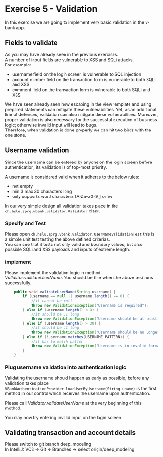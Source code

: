 # Exercise 5 - Validation

In this exercise we are going to implement very basic validation in the v-bank app. 

## Fields to validate
As you may have already seen in the previous exercises.  
A number of input fields are vulnerable to XSS and SQLi attacks.  
For example:
- username field on the login screen is vulnerable to SQL injection
- account number field on the transaction form is vulnerable to both SQLi and XSS
- comment field on the transaction form is vulnerable to both SQLi and XSS

We have seen already seen how escaping in the view template and using prepared statements can mitigate these vulnerabilities.
Yet, as an additional line of defences, validation can also mitigate these vulnerabilities. Moreover, proper validation is also
necessary for the successful execution of business logic; otherwise invalid input will lead to bugs.  
Therefore, when validation is done properly we can hit two birds with the one stone.

## Username validation
Since the username can be entered by anyone on the login screen before authentication, its validation is of top-most priority.

A username is considered valid when it adheres to the below rules:
  - not empty
  - min 3 max 30 characters long
  - only supports word characters [A-Za-z0-9_] or \\w

In our very simple design all validation takes place in the ``ch.hslu.sprg.vbank.validator.Validator`` class.

### Specify and Test
Please open ``ch.hslu.sprg.vbank.validator.UserNameValidationTest`` this is a simple unit test testing the above defined criterias.  
You can see that it tests not only valid and boundary values, but also possible SQLi and XSS payloads and inputs of extreme length. 
 
### Implement
Please implement the validation logic in method _Validator.validateUserName_.
You should be fine when the above test runs successfully.

```java
    public void validateUserName(String username) {
        if (username == null || username.length() == 0) {
            //it cannot be null
            throw new ValidationException("Username is required");
        } else if (username.length() < 3) {
            //it should be 11 long
            throw new ValidationException("Username should be at least 3 characters long");
        } else if (username.length() > 30) {
            //it should be 11 long
            throw new ValidationException("Username should be no longer than 30 characters");
        } else if (!username.matches(USERNAME_PATTERN)) {
            //it has to match patter
            throw new ValidationException("Username is in invalid format");
        }
    }
```

### Plug username validation into authentication logic
Validating the username should happen as early as possible, before any validation takes place.
``VBankAuthenticationProvider.loadUserByUsername(String uname)`` is the first method in our control which receives the username upon authentication.  

Please call _Validator.validateUserName_ at the very beginning of this method.

You may now try entering invalid input on the login screen.

## Validating transaction and account details
Please switch to git branch deep_modeling   
In IntelliJ: VCS -> Git -> Branches -> select origin/deep_modeling
